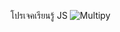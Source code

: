 โปรเจคเรียนรู้ JS
![Multipy](https://user-images.githubusercontent.com/89632301/139389522-1a1b5dcc-77d1-45b4-b7f2-52f7b8a0892d.png)
